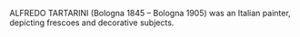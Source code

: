 ALFREDO TARTARINI (Bologna 1845 – Bologna 1905) was an Italian painter, depicting frescoes and decorative subjects.

